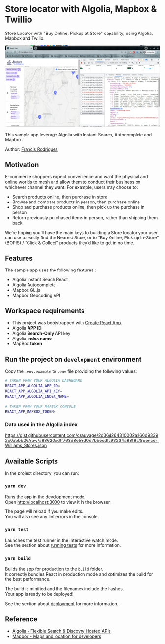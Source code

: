 # Store locator with Algolia, Mapbox & Twillio

Store Locator with "Buy Online, Pickup at Store" capability, using Algolia, Mapbox and Twilio.

![Store locato's screenshot](./screenshot.jpg)

This sample app leverage Algolia with Instant Search, Autocomplete and Mapbox.

Author: [Francis Rodrigues](https://github.com/francisrod01)
## Motivation

E-commerce shoppers expect convenience and want the physical and online worlds to mesh and allow them to conduct their business on whichever channel they want. For example, users may choose to:
- Search products online, then purchase in store
- Browse and compare products in person, then purchase online
- Shop and purchase products online, then pick up the purchase in person
- Return previously purchased items in person, rather than shipping them back

We’re hoping you’ll have the main keys to building a Store locator your user can use to easily find the Nearest Store, or to “Buy Online, Pick up In-Store” (BOPIS) / “Click & Collect” products they’d like to get in no time.
## Features

The sample app uses the following features :

- Algolia Instant Seach React
- Algolia Autocomplete
- Mapbox GL.js
- Mapbox Geocoding API
## Workspace requirements

- This project was bootstrapped with [Create React App](https://github.com/facebook/create-react-app).
- Algolia **APP ID**
- Algolia **Search-Only** API key
- Algolia **index name**
- MapBox **token**
## Run the project on `development` environment
Copy the `.env.example` to `.env` file providing the following values:

```bash
# TAKEN FROM YOUR ALGOLIA DASHBOARD
REACT_APP_ALGOLIA_APP_ID=
REACT_APP_ALGOLIA_API_KEY=
REACT_APP_ALGOLIA_INDEX_NAME=

# TAKEN FROM YOUR MAPBOX CONSOLE
REACT_APP_MAPBOX_TOKEN=
```
### Data used in the Algolia index

https://gist.githubusercontent.com/csauvage/2d36d264310002a266d93392c0abbb26/raw/a88620cdff763d8e55d0d7bbecdfa93234a88f8a/Spencer_Williams_Stores.json

## Available Scripts

In the project directory, you can run:

### `yarn dev`

Runs the app in the development mode.\
Open [http://localhost:3000](http://localhost:3000) to view it in the browser.

The page will reload if you make edits.\
You will also see any lint errors in the console.

### `yarn test`

Launches the test runner in the interactive watch mode.\
See the section about [running tests](https://facebook.github.io/create-react-app/docs/running-tests) for more information.

### `yarn build`

Builds the app for production to the `build` folder.\
It correctly bundles React in production mode and optimizes the build for the best performance.

The build is minified and the filenames include the hashes.\
Your app is ready to be deployed!

See the section about [deployment](https://facebook.github.io/create-react-app/docs/deployment) for more information.


## Reference

- [Algolia - Flexible Search & Discovry Hosted APIs](https://www.algolia.com/)
- [Mapbox - Maps and location for developers](https://www.mapbox.com/)

